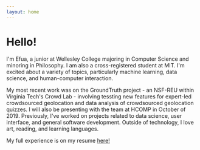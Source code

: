 ```yaml
---
layout: home
---
```

# Hello!

I'm Efua, a junior at Wellesley College majoring in Computer Science and minoring in Philosophy. I am also a cross-registered student at MIT. I'm excited about a variety of topics, particularly machine learning, data science, and human-computer interaction.

My most recent work was on the GroundTruth project - an NSF-REU within Virginia Tech's Crowd Lab - involving tessting new features for expert-led crowdsourced geolocation and data analysis of crowdsourced geolocation quizzes. I will also be presenting with the team at HCOMP in October of 2019. Previously, I've worked on projects related to data science, user interface, and general software development. Outside of technology, I love art, reading, and learning languages. 

My full experience is on my resume <a href="https://resume.creddle.io/resume/304pshm1jrl">here!</a>
